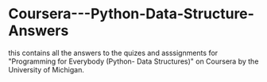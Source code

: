 # Coursera---Python-Data-Structure-Answers

this contains all the answers to the quizes and asssignments for "Programming for Everybody (Python- Data Structures)" on Coursera by the University of Michigan.
